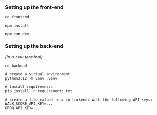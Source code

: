 ### Setting up the front-end
```
cd frontend

npm install

npm run dev
```


### Setting up the back-end
_(in a new terminal)_
```
cd backend

# create a virtual environment
python3.12 -m venv .venv

# install requirements
pip install -r requirements.txt

# create a file called .env in backend/ with the following API keys: 
WALK_SCORE_API_KEY=...
GROQ_API_KEY=...
```

